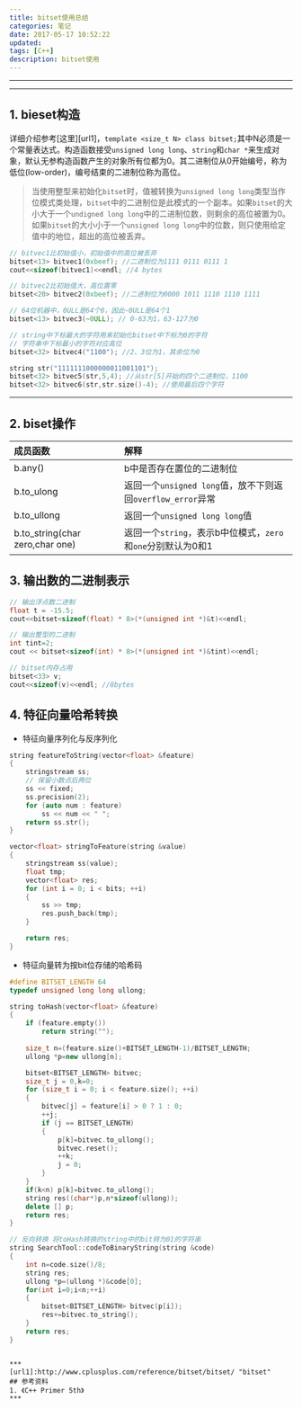```yaml
---
title: bitset使用总结
categories: 笔记
date: 2017-05-17 10:52:22
updated:
tags: [C++]
description: bitset使用
---
```


***

***
##  1. bieset构造
详细介绍参考[这里][url1]，`template <size_t N> class bitset;`其中N必须是一个常量表达式。构造函数接受`unsigned long long`、`string`和`char *`来生成对象，默认无参构造函数产生的对象所有位都为0。其二进制位从0开始编号，称为低位(low-order)，编号结束的二进制位称为高位。
> 当使用整型来初始化`bitset`时，值被转换为`unsigned long long`类型当作位模式类处理，`bitset`中的二进制位是此模式的一个副本。如果`bitset`的大小大于一个`undigned long long`中的二进制位数，则剩余的高位被置为0。如果`bitset`的大小小于一个`unsigned long long`中的位数，则只使用给定值中的地位，超出的高位被丢弃。


```cpp
// bitvec1比初始值小，初始值中的高位被丢弃
bitset<13> bitvec1(0xbeef); //二进制位为1111 0111 0111 1
cout<<sizeof(bitvec1)<<endl; //4 bytes

// bitvec2比初始值大，高位置零
bitset<20> bitvec2(0xbeef); //二进制位为0000 1011 1110 1110 1111

// 64位机器中，0ULL是64个0，因此~0ULL是64个1
bitset<13> bitvec3(~0ULL); // 0-63为1，63-127为0

// string中下标最大的字符用来初始化bitset中下标为0的字符
// 字符串中下标最小的字符对应高位
bitset<32> bitvec4("1100"); //2、3位为1，其余位为0

string str("1111111000000011001101");
bitset<32> bitvec5(str,5,4); //从str[5]开始的四个二进制位，1100
bitset<32> bitvec6(str,str.size()-4); //使用最后四个字符

```

****
## 2. biset操作

|成员函数|解释|
|:-----|:----|
|b.any()|b中是否存在置位的二进制位|
|b.to_ulong|返回一个`unsigned long`值，放不下则返回`overflow_error`异常|
|b.to_ullong|返回一个`unsigned long long`值|
|b.to_string(char zero,char one)|返回一个`string`，表示b中位模式，`zero`和`one`分别默认为0和1|

## 3. 输出数的二进制表示

```cpp
// 输出浮点数二进制
float t = -15.5;
cout<<bitset<sizeof(float) * 8>(*(unsigned int *)&t)<<endl;

// 输出整型的二进制
int tint=2;
cout << bitset<sizeof(int) * 8>(*(unsigned int *)&tint)<<endl;

// bitset内存占用
bitset<33> v;
cout<<sizeof(v)<<endl; //8bytes
```

## 4. 特征向量哈希转换

- 特征向量序列化与反序列化
```cpp
string featureToString(vector<float> &feature)
{
    stringstream ss;
    // 保留小数点后两位
    ss << fixed;
    ss.precision(2);
    for (auto num : feature)
        ss << num << " ";
    return ss.str();
}

vector<float> stringToFeature(string &value)
{
    stringstream ss(value);
    float tmp;
    vector<float> res;
    for (int i = 0; i < bits; ++i)
    {
        ss >> tmp;
        res.push_back(tmp);
    }

    return res;
}
```
- 特征向量转为按bit位存储的哈希码
```cpp
#define BITSET_LENGTH 64
typedef unsigned long long ullong;

string toHash(vector<float> &feature)
{
    if (feature.empty())
        return string("");
    
    size_t n=(feature.size()+BITSET_LENGTH-1)/BITSET_LENGTH;
    ullong *p=new ullong[n];

    bitset<BITSET_LENGTH> bitvec;
    size_t j = 0,k=0;
    for (size_t i = 0; i < feature.size(); ++i)
    {
        bitvec[j] = feature[i] > 0 ? 1 : 0;
        ++j;
        if (j == BITSET_LENGTH)
        {
            p[k]=bitvec.to_ullong();
            bitvec.reset();
            ++k;
            j = 0;
        }
    }
    if(k<n) p[k]=bitvec.to_ullong();
    string res((char*)p,n*sizeof(ullong));
    delete [] p;
    return res;
}

// 反向转换 将toHash转换的string中的bit转为01的字符串
string SearchTool::codeToBinaryString(string &code)
{
    int n=code.size()/8;
    string res;
    ullong *p=(ullong *)&code[0]; 
    for(int i=0;i<n;++i)
    {
        bitset<BITSET_LENGTH> bitvec(p[i]);
        res+=bitvec.to_string();
    }
    return res;
}
```

```

***
[url1]:http://www.cplusplus.com/reference/bitset/bitset/ "bitset"
## 参考资料
1. 《C++ Primer 5th》
***
